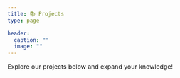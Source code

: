 ```yaml
---
title: 📚 Projects
type: page

header:
  caption: ""
  image: ""
---
```


Explore our projects below and expand your knowledge!
